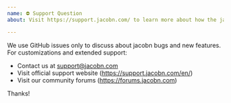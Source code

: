 ```yaml
---
name: ⛔ Support Question
about: Visit https://support.jacobn.com/ to learn more about how the jacobn team can assist you

---
```


We use GitHub issues only to discuss about jacobn bugs and new features. For customizations and extended support:

- Contact us at support@jacobn.com
- Visit official support website (https://support.jacobn.com/en/)
- Visit our community forums (https://forums.jacobn.com)

Thanks!